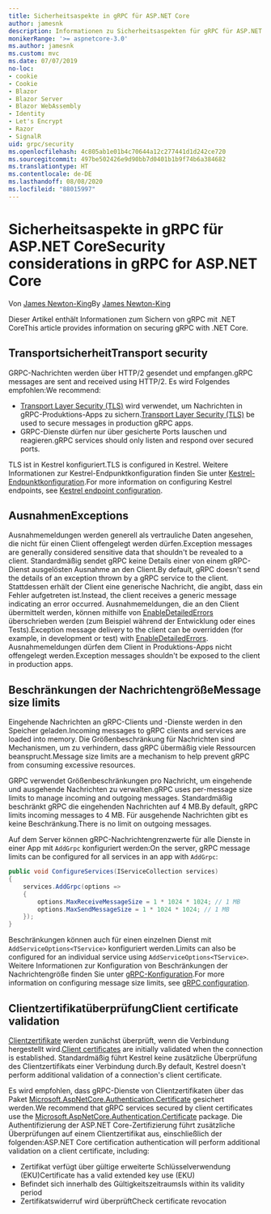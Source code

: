 ```yaml
---
title: Sicherheitsaspekte in gRPC für ASP.NET Core
author: jamesnk
description: Informationen zu Sicherheitsaspekten für gRPC für ASP.NET Core
monikerRange: '>= aspnetcore-3.0'
ms.author: jamesnk
ms.custom: mvc
ms.date: 07/07/2019
no-loc:
- cookie
- Cookie
- Blazor
- Blazor Server
- Blazor WebAssembly
- Identity
- Let's Encrypt
- Razor
- SignalR
uid: grpc/security
ms.openlocfilehash: 4c805ab1e01b4c70644a12c277441d1d242ce720
ms.sourcegitcommit: 497be502426e9d90bb7d0401b1b9f74b6a384682
ms.translationtype: HT
ms.contentlocale: de-DE
ms.lasthandoff: 08/08/2020
ms.locfileid: "88015997"
---
```

# <a name="security-considerations-in-grpc-for-aspnet-core"></a><span data-ttu-id="a026d-103">Sicherheitsaspekte in gRPC für ASP.NET Core</span><span class="sxs-lookup"><span data-stu-id="a026d-103">Security considerations in gRPC for ASP.NET Core</span></span>

<span data-ttu-id="a026d-104">Von [James Newton-King](https://twitter.com/jamesnk)</span><span class="sxs-lookup"><span data-stu-id="a026d-104">By [James Newton-King](https://twitter.com/jamesnk)</span></span>

<span data-ttu-id="a026d-105">Dieser Artikel enthält Informationen zum Sichern von gRPC mit .NET Core</span><span class="sxs-lookup"><span data-stu-id="a026d-105">This article provides information on securing gRPC with .NET Core.</span></span>

## <a name="transport-security"></a><span data-ttu-id="a026d-106">Transportsicherheit</span><span class="sxs-lookup"><span data-stu-id="a026d-106">Transport security</span></span>

<span data-ttu-id="a026d-107">GRPC-Nachrichten werden über HTTP/2 gesendet und empfangen.</span><span class="sxs-lookup"><span data-stu-id="a026d-107">gRPC messages are sent and received using HTTP/2.</span></span> <span data-ttu-id="a026d-108">Es wird Folgendes empfohlen:</span><span class="sxs-lookup"><span data-stu-id="a026d-108">We recommend:</span></span>

* <span data-ttu-id="a026d-109">[Transport Layer Security (TLS)](https://tools.ietf.org/html/rfc5246) wird verwendet, um Nachrichten in gRPC-Produktions-Apps zu sichern.</span><span class="sxs-lookup"><span data-stu-id="a026d-109">[Transport Layer Security (TLS)](https://tools.ietf.org/html/rfc5246) be used to secure messages in production gRPC apps.</span></span>
* <span data-ttu-id="a026d-110">GRPC-Dienste dürfen nur über gesicherte Ports lauschen und reagieren.</span><span class="sxs-lookup"><span data-stu-id="a026d-110">gRPC services should only listen and respond over secured ports.</span></span>

<span data-ttu-id="a026d-111">TLS ist in Kestrel konfiguriert.</span><span class="sxs-lookup"><span data-stu-id="a026d-111">TLS is configured in Kestrel.</span></span> <span data-ttu-id="a026d-112">Weitere Informationen zur Kestrel-Endpunktkonfiguration finden Sie unter [Kestrel-Endpunktkonfiguration](xref:fundamentals/servers/kestrel#endpoint-configuration).</span><span class="sxs-lookup"><span data-stu-id="a026d-112">For more information on configuring Kestrel endpoints, see [Kestrel endpoint configuration](xref:fundamentals/servers/kestrel#endpoint-configuration).</span></span>

## <a name="exceptions"></a><span data-ttu-id="a026d-113">Ausnahmen</span><span class="sxs-lookup"><span data-stu-id="a026d-113">Exceptions</span></span>

<span data-ttu-id="a026d-114">Ausnahmemeldungen werden generell als vertrauliche Daten angesehen, die nicht für einen Client offengelegt werden dürfen.</span><span class="sxs-lookup"><span data-stu-id="a026d-114">Exception messages are generally considered sensitive data that shouldn't be revealed to a client.</span></span> <span data-ttu-id="a026d-115">Standardmäßig sendet gRPC keine Details einer von einem gRPC-Dienst ausgelösten Ausnahme an den Client.</span><span class="sxs-lookup"><span data-stu-id="a026d-115">By default, gRPC doesn't send the details of an exception thrown by a gRPC service to the client.</span></span> <span data-ttu-id="a026d-116">Stattdessen erhält der Client eine generische Nachricht, die angibt, dass ein Fehler aufgetreten ist.</span><span class="sxs-lookup"><span data-stu-id="a026d-116">Instead, the client receives a generic message indicating an error occurred.</span></span> <span data-ttu-id="a026d-117">Ausnahmemeldungen, die an den Client übermittelt werden, können mithilfe von [EnableDetailedErrors](xref:grpc/configuration#configure-services-options) überschrieben werden (zum Beispiel während der Entwicklung oder eines Tests).</span><span class="sxs-lookup"><span data-stu-id="a026d-117">Exception message delivery to the client can be overridden (for example, in development or test) with [EnableDetailedErrors](xref:grpc/configuration#configure-services-options).</span></span> <span data-ttu-id="a026d-118">Ausnahmemeldungen dürfen dem Client in Produktions-Apps nicht offengelegt werden.</span><span class="sxs-lookup"><span data-stu-id="a026d-118">Exception messages shouldn't be exposed to the client in production apps.</span></span>

## <a name="message-size-limits"></a><span data-ttu-id="a026d-119">Beschränkungen der Nachrichtengröße</span><span class="sxs-lookup"><span data-stu-id="a026d-119">Message size limits</span></span>

<span data-ttu-id="a026d-120">Eingehende Nachrichten an gRPC-Clients und -Dienste werden in den Speicher geladen.</span><span class="sxs-lookup"><span data-stu-id="a026d-120">Incoming messages to gRPC clients and services are loaded into memory.</span></span> <span data-ttu-id="a026d-121">Die Größenbeschränkung für Nachrichten sind Mechanismen, um zu verhindern, dass gRPC übermäßig viele Ressourcen beansprucht.</span><span class="sxs-lookup"><span data-stu-id="a026d-121">Message size limits are a mechanism to help prevent gRPC from consuming excessive resources.</span></span>

<span data-ttu-id="a026d-122">GRPC verwendet Größenbeschränkungen pro Nachricht, um eingehende und ausgehende Nachrichten zu verwalten.</span><span class="sxs-lookup"><span data-stu-id="a026d-122">gRPC uses per-message size limits to manage incoming and outgoing messages.</span></span> <span data-ttu-id="a026d-123">Standardmäßig beschränkt gRPC die eingehenden Nachrichten auf 4 MB.</span><span class="sxs-lookup"><span data-stu-id="a026d-123">By default, gRPC limits incoming messages to 4 MB.</span></span> <span data-ttu-id="a026d-124">Für ausgehende Nachrichten gibt es keine Beschränkung.</span><span class="sxs-lookup"><span data-stu-id="a026d-124">There is no limit on outgoing messages.</span></span>

<span data-ttu-id="a026d-125">Auf dem Server können gRPC-Nachrichtengrenzwerte für alle Dienste in einer App mit `AddGrpc` konfiguriert werden:</span><span class="sxs-lookup"><span data-stu-id="a026d-125">On the server, gRPC message limits can be configured for all services in an app with `AddGrpc`:</span></span>

```csharp
public void ConfigureServices(IServiceCollection services)
{
    services.AddGrpc(options =>
    {
        options.MaxReceiveMessageSize = 1 * 1024 * 1024; // 1 MB
        options.MaxSendMessageSize = 1 * 1024 * 1024; // 1 MB
    });
}
```

<span data-ttu-id="a026d-126">Beschränkungen können auch für einen einzelnen Dienst mit `AddServiceOptions<TService>` konfiguriert werden.</span><span class="sxs-lookup"><span data-stu-id="a026d-126">Limits can also be configured for an individual service using `AddServiceOptions<TService>`.</span></span> <span data-ttu-id="a026d-127">Weitere Informationen zur Konfiguration von Beschränkungen der Nachrichtengröße finden Sie unter [gRPC-Konfiguration](xref:grpc/configuration).</span><span class="sxs-lookup"><span data-stu-id="a026d-127">For more information on configuring message size limits, see [gRPC configuration](xref:grpc/configuration).</span></span>

## <a name="client-certificate-validation"></a><span data-ttu-id="a026d-128">Clientzertifikatüberprüfung</span><span class="sxs-lookup"><span data-stu-id="a026d-128">Client certificate validation</span></span>

<span data-ttu-id="a026d-129">[Clientzertifikate](https://tools.ietf.org/html/rfc5246#section-7.4.4) werden zunächst überprüft, wenn die Verbindung hergestellt wird.</span><span class="sxs-lookup"><span data-stu-id="a026d-129">[Client certificates](https://tools.ietf.org/html/rfc5246#section-7.4.4) are initially validated when the connection is established.</span></span> <span data-ttu-id="a026d-130">Standardmäßig führt Kestrel keine zusätzliche Überprüfung des Clientzertifikats einer Verbindung durch.</span><span class="sxs-lookup"><span data-stu-id="a026d-130">By default, Kestrel doesn't perform additional validation of a connection's client certificate.</span></span>

<span data-ttu-id="a026d-131">Es wird empfohlen, dass gRPC-Dienste von Clientzertifikaten über das Paket [Microsoft.AspNetCore.Authentication.Certificate](xref:security/authentication/certauth) gesichert werden.</span><span class="sxs-lookup"><span data-stu-id="a026d-131">We recommend that gRPC services secured by client certificates use the [Microsoft.AspNetCore.Authentication.Certificate](xref:security/authentication/certauth) package.</span></span> <span data-ttu-id="a026d-132">Die Authentifizierung der ASP.NET Core-Zertifizierung führt zusätzliche Überprüfungen auf einem Clientzertifikat aus, einschließlich der folgenden:</span><span class="sxs-lookup"><span data-stu-id="a026d-132">ASP.NET Core certification authentication will perform additional validation on a client certificate, including:</span></span>

* <span data-ttu-id="a026d-133">Zertifikat verfügt über gültige erweiterte Schlüsselverwendung (EKU)</span><span class="sxs-lookup"><span data-stu-id="a026d-133">Certificate has a valid extended key use (EKU)</span></span>
* <span data-ttu-id="a026d-134">Befindet sich innerhalb des Gültigkeitszeitraums</span><span class="sxs-lookup"><span data-stu-id="a026d-134">Is within its validity period</span></span>
* <span data-ttu-id="a026d-135">Zertifikatswiderruf wird überprüft</span><span class="sxs-lookup"><span data-stu-id="a026d-135">Check certificate revocation</span></span>
